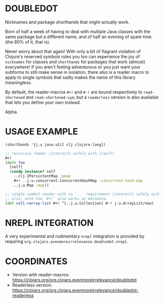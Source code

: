# DOUBLEDOT

Nicknames and package shorthands that might actually work.

Born of half a week of having to deal with multiple Java classes with the same package but a different name, and of half an evening of spare time (the 80% of it, that is).

Never worry about that again! With only a bit of flagrant violation of Clojure's reserved symbols rules you too can experience the joy of `nicknames` for classes and `shorthands` for packages that work (almost) everywhere! If you aren't feeling adventurous or you just want your subforms to still make sense in isolation, there also is a reader macro to apply to single symbols that sadly makes the name of this library meaningless.

By default, the reader-macros `#+!` and `#-!` are bound respectively to `read-shortened` and `read-shortened-sym`,
but a `readerless` version is also available that lets you define your own instead.

Alpha.

# USAGE EXAMPLE

```clojure
(shorthands '{j.u java.util clj clojure.lang})

;; recursive reader (interacts safely with itself)
#+!
(defn foo
  [self]
  (condp instance? self
    ..clj.IPersistentMap :pmap
    #+! ..j.u.concurrent.ConcurrentHashMap :concurrent-hash-map
    ..j.u.Map :map))

;; single symbol reader with no `..` requirement (interacts safely with recursive reader)
;; also, note how `#+!` also works on metadata.
(def coll->array-list #+! ^[..j.u.Collection] #-! j.u.ArrayList/new)
```

# NREPL INTEGRATION
A very experimental and rudimentary `nrepl` integration is provided
by requiring `org.clojars.evenmoreirrelevance.doubledot.nrepl`.

# COORDINATES
- Version with reader-macros: https://clojars.org/org.clojars.evenmoreirrelevance/doubledot 
- Readerless version: https://clojars.org/org.clojars.evenmoreirrelevance/doubledot-readerless
